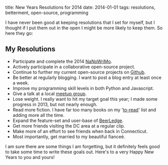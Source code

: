 title: New Years Resolutions for 2014
date: 2014-01-01
tags: resolutions, betterment, open-source, programming

I have never been good at keeping resolutions that I set for myself, but I thought if I put them out in the open I might be more likely to keep them. So here they go:

## My Resolutions

* Participate and complete the 2014 [NaNoWriMo](http://nanowrimo.org/).
* Actively participate in a collaborative open-source project.
* Continue to further my current open-source projects on [Github](https://github.com/joshfinnie?tab=repositories).
* Be better at regularly blogging. I want to post a blog entry at least once a week.
* Improve my programming skill levels in both Python and Javascript.
* Give a talk at a local [meetup group](http://www.meetup.com/members/26710252/).
* Lose weight. I really want to hit my target goal this year; I made some progress in 2013, but not nearly enough.
* Read more fiction. I have far too many books on my '[to-read](https://www.goodreads.com/review/list/2997659?shelf=to-read)' list and adding more all the time.
* Expand the feature-set and user-base of [BeerLedge](https://www.beerledge.com/).
* Get more friends visiting the DC area at a regular clip.
* Make more of an effort to see friends when back in Connecticut.
* Most importantly, get married to my beautiful fianceé.

I am sure there are some things I am forgetting, but it definitely feels good to take some time to write these goals out. Here's to a very Happy New Years to you and yours!
